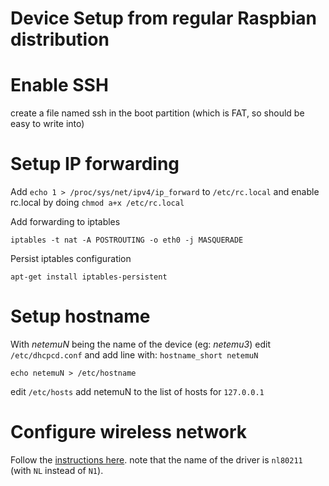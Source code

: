 Device Setup from regular Raspbian distribution
===============================================

# Enable SSH

create a file named ssh in the boot partition (which is FAT, so should be easy  to write into)

# Setup IP forwarding

Add `echo 1 > /proc/sys/net/ipv4/ip_forward` to `/etc/rc.local`
and enable rc.local by doing `chmod a+x /etc/rc.local`

Add forwarding to iptables

    iptables -t nat -A POSTROUTING -o eth0 -j MASQUERADE

Persist iptables configuration

    apt-get install iptables-persistent

# Setup hostname

With *netemuN* being the name of the device (eg: *netemu3*)
edit `/etc/dhcpcd.conf`
and add line with: `hostname_short netemuN`

    echo netemuN > /etc/hostname

edit `/etc/hosts`
add netemuN to the list of hosts for `127.0.0.1`

# Configure wireless network

Follow the [instructions here][raspberry-ap].
note that the name of the driver is `nl80211` (with `NL` instead of `N1`).

  [raspberry-ap]: https://www.raspberrypi.org/documentation/configuration/wireless/access-point.md
